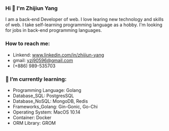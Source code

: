 ### Hi 👋 I'm Zhijiun Yang
I am a back-end Developer of web. I love learing new technology and skills of web. I take self-learning programming language as a hobby. I'm looking for jobs in back-end programming languages. <br />   
<!-- 我是一名網絡後端開發人員。 我喜歡學習網絡新技術和技能。 我把自學編程語言作為一種愛好。 我正在尋找後端編程語言的工作。-->

### How to reach me:
- Linkend: www.linkedin.com/in/zhijiun-yang
- gmail: yzj90596@gmail.com
- (+886) 989-535703

### 🌱 I’m currently learning:
- Programming Language: Golang
- Database_SQL: PostgresSQL
- Database_NoSQL: MongoDB, Redis
- Frameworks_Golang: Gin-Gonic, Go-Chi
- Operating System: MacOS 10.14
- Container: Docker
- ORM Library: GROM
<!-- Cloud Application Platform: AWS, Heroku, -->

<!-- <br/> ![](https://github-readme-stats.vercel.app/api?username=ZhijiunY&theme=dark)

- 🔭 I’m currently working on ...
- 🌱 I’m currently learning ...
- 👯 I’m looking to collaborate on ...
- 🤔 I’m looking for help with ...
- 💬 Ask me about ...
- 📫 How to reach me: ...
- 😄 Pronouns: ...
- ⚡ Fun fact: ...
-->
